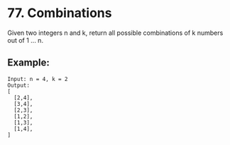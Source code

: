 # 77. Combinations

Given two integers n and k, return all possible combinations of k numbers out of 1 ... n.

## Example:

```
Input: n = 4, k = 2
Output:
[
  [2,4],
  [3,4],
  [2,3],
  [1,2],
  [1,3],
  [1,4],
]
```